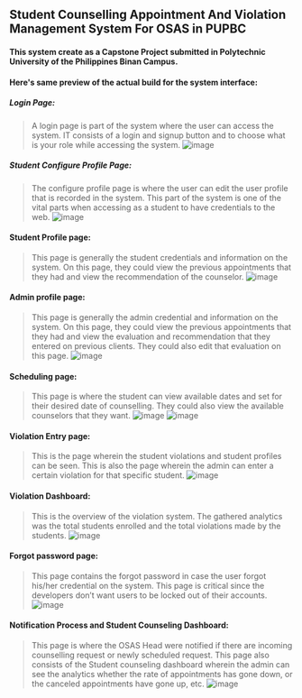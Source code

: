 ## **Student Counselling Appointment And Violation Management System For OSAS in PUPBC**

#### This system create as a Capstone Project submitted in Polytechnic University of the Philippines Binan Campus.
#### Here's same preview of the actual build for the system interface:
##### **Login Page:** 
>A login page is part of the system where the user can access the system. IT consists of a login and signup button and to choose what is your role while accessing the system. 
>![image](https://user-images.githubusercontent.com/58243039/199357327-eb4d104f-be38-42c5-884e-c23d2b5b877f.png)

##### **Student Configure Profile Page:**
>The configure profile page is where the user can edit the user profile that is recorded in the system. This part of the system is one of the vital parts when accessing as a student to have credentials to the web.
>![image](https://user-images.githubusercontent.com/58243039/199357503-d31ea0f5-915c-4457-a37b-4b762399e046.png)

#### **Student Profile page:**
>This page is generally the student credentials and information on the system. On this page, they could view the previous appointments that they had and view the recommendation of the counselor.
>![image](https://user-images.githubusercontent.com/58243039/199358655-e0900025-823e-4e57-86f3-1ea0f651769d.png)

#### **Admin profile page:**
>This page is generally the admin credential and information on the system. On this page, they could view the previous appointments that they had and view the evaluation and recommendation that they entered on previous clients. They could also edit that evaluation on this page.
>![image](https://user-images.githubusercontent.com/58243039/199358726-9665cf65-8e03-461d-acd4-ad50da1d8178.png)

#### **Scheduling page:**
>This page is where the student can view available dates and set for their desired date of counselling. 
They could also view the available counselors that they want. 
>![image](https://user-images.githubusercontent.com/58243039/199358780-9a52a39c-77d5-42a5-9737-28e514e42e6c.png)
![image](https://user-images.githubusercontent.com/58243039/199358821-9ecc2281-826f-49f2-a7c6-43c9b619bbe1.png)

#### **Violation Entry page:**
>This is the page wherein the student violations and student profiles can be seen. This is also the page wherein the admin can enter a certain violation for that specific student.
>![image](https://user-images.githubusercontent.com/58243039/199358921-b872e918-1f01-4959-93dd-dcdcbbd4f40d.png)

#### **Violation Dashboard:**
>This is the overview of the violation system. The gathered analytics was the total students enrolled and the total violations made by the students.
>![image](https://user-images.githubusercontent.com/58243039/199358980-ebbd7426-f12a-4e78-84fe-68682d4abab9.png)

#### **Forgot password page:**
>This page contains the forgot password in case the user forgot his/her credential on the system. This page is critical since the developers don’t want users to be locked out of their accounts.
>![image](https://user-images.githubusercontent.com/58243039/199359072-01df552c-7c35-4d97-8e88-69b07f88d062.png)

#### **Notification Process and Student Counseling Dashboard:**
>This page is where the OSAS Head were notified if there are incoming counselling request or newly scheduled request. This page also consists of the Student counseling dashboard wherein the admin can see the analytics whether the rate of appointments has gone down, or the canceled appointments have gone up, etc.
>![image](https://user-images.githubusercontent.com/58243039/199359147-25c55a11-3703-4fb3-af47-972a49d56e38.png)



